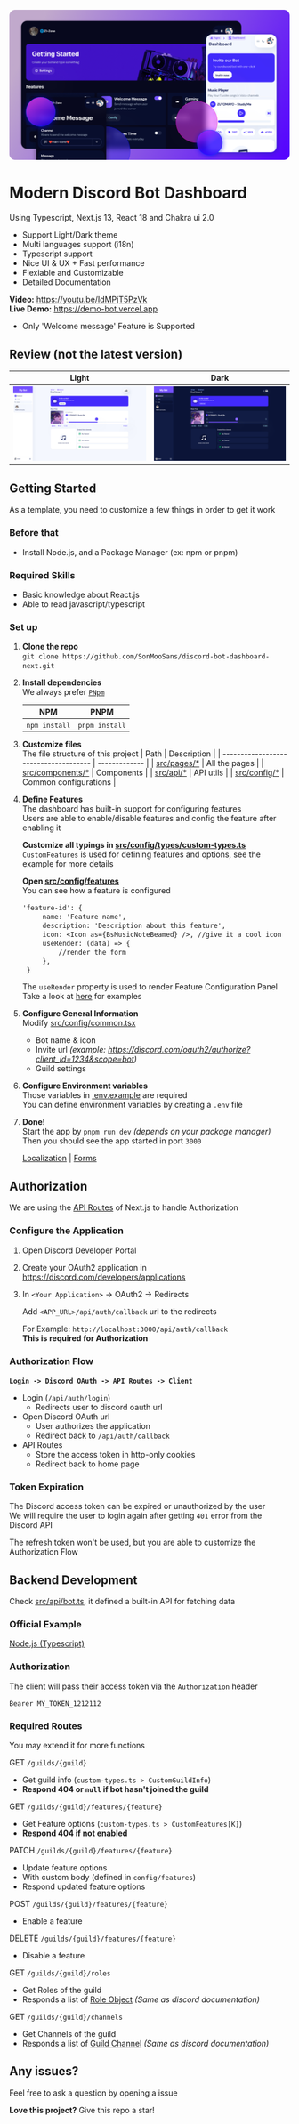 ![banner](./document/4B9E09C4-48F7-47B4-9622-93A43912BE63.png)

# Modern Discord Bot Dashboard

Using Typescript, Next.js 13, React 18 and Chakra ui 2.0

- Support Light/Dark theme
- Multi languages support (i18n)
- Typescript support
- Nice UI & UX + Fast performance
- Flexiable and Customizable
- Detailed Documentation

**Video:** https://youtu.be/IdMPjT5PzVk <br/>
**Live Demo:** https://demo-bot.vercel.app

- Only 'Welcome message' Feature is Supported

## Review (not the latest version)

|                  Light                   |                  Dark                  |
| :--------------------------------------: | :------------------------------------: |
| ![light-mode](./document/home-light.png) | ![dark-mode](./document/home-dark.png) |

## Getting Started

As a template, you need to customize a few things in order to get it work

### Before that

- Install Node.js, and a Package Manager (ex: npm or pnpm)

### Required Skills

- Basic knowledge about React.js
- Able to read javascript/typescript

### Set up

1. **Clone the repo**
   <br>
   `git clone https://github.com/SonMooSans/discord-bot-dashboard-next.git`
2. **Install dependencies**
   <br>
   We always prefer [`PNpm`](https://pnpm.io)

   |      NPM      |      PNPM      |
   | :-----------: | :------------: |
   | `npm install` | `pnpm install` |

3. **Customize files**
   <br>
   The file structure of this project
   | Path | Description |
   | ------------------------------------- | ------------- |
   | [src/pages/\*](./src/pages) | All the pages |
   | [src/components/\*](./src/components) | Components |
   | [src/api/\*](./src/api) | API utils |
   | [src/config/\*](./src/api) | Common configurations |
4. **Define Features**
   <br>
   The dashboard has built-in support for configuring features
   <br>
   Users are able to enable/disable features and config the feature after enabling it

   **Customize all typings in [src/config/types/custom-types.ts](./src/config/types/custom-types.ts)**
   <br>
   `CustomFeatures` is used for defining features and options, see the example for more details

   **Open [src/config/features](./src/config/features.tsx)**
   <br>
   You can see how a feature is configured

   ```tsx
   'feature-id': {
        name: 'Feature name',
        description: 'Description about this feature',
        icon: <Icon as={BsMusicNoteBeamed} />, //give it a cool icon
        useRender: (data) => {
            //render the form
        },
    }
   ```

   The `useRender` property is used to render Feature Configuration Panel <br>
   Take a look at [here](./src/config/example/WelcomeMessageFeature.tsx) for examples

5. **Configure General Information**
   <br>
   Modify [src/config/common.tsx](./src/config/common.tsx)
   - Bot name & icon
   - Invite url _(example: https://discord.com/oauth2/authorize?client_id=1234&scope=bot)_
   - Guild settings
6. **Configure Environment variables**
   <br>
   Those variables in [.env.example](./.env.example) are required
   <br>
   You can define environment variables by creating a `.env` file
7. **Done!**
   <br>
   Start the app by `pnpm run dev` _(depends on your package manager)_
   <br>
   Then you should see the app started in port `3000`

   [Localization](./document/localization.md) | [Forms](./document/form.md)

## Authorization

We are using the [API Routes](https://nextjs.org/docs/api-routes/introduction) of Next.js to handle Authorization

### Configure the Application

1. Open Discord Developer Portal
2. Create your OAuth2 application in https://discord.com/developers/applications
3. In `<Your Application>` -> OAuth2 -> Redirects

   Add `<APP_URL>/api/auth/callback` url to the redirects

   For Example: `http://localhost:3000/api/auth/callback` <br>
   **This is required for Authorization**

### Authorization Flow

**`Login -> Discord OAuth -> API Routes -> Client`**

- Login (`/api/auth/login`)
  <br>
  - Redirects user to discord oauth url
- Open Discord OAuth url
  - User authorizes the application
  - Redirect back to `/api/auth/callback`
- API Routes
  - Store the access token in http-only cookies
  - Redirect back to home page

### Token Expiration

The Discord access token can be expired or unauthorized by the user <br>
We will require the user to login again after getting `401` error from the Discord API

The refresh token won't be used, but you are able to customize the Authorization Flow

## Backend Development

Check [src/api/bot.ts](./src/api/bot.ts), it defined a built-in API for fetching data

### Official Example

[Node.js (Typescript)](https://github.com/SonMooSans/discord-dashboard-backend-next)

### Authorization

The client will pass their access token via the `Authorization` header

```
Bearer MY_TOKEN_1212112
```

### Required Routes

You may extend it for more functions

GET `/guilds/{guild}`

- Get guild info (`custom-types.ts > CustomGuildInfo`)
- **Respond 404 or `null` if bot hasn't joined the guild**

GET `/guilds/{guild}/features/{feature}`

- Get Feature options (`custom-types.ts > CustomFeatures[K]`)
- **Respond 404 if not enabled**

PATCH `/guilds/{guild}/features/{feature}`

- Update feature options
- With custom body (defined in `config/features`)
- Respond updated feature options

POST `/guilds/{guild}/features/{feature}`

- Enable a feature

DELETE `/guilds/{guild}/features/{feature}`

- Disable a feature

GET `/guilds/{guild}/roles`

- Get Roles of the guild
- Responds a list of [Role Object](https://discord.com/developers/docs/topics/permissions#role-object) _(Same as discord documentation)_

GET `/guilds/{guild}/channels`

- Get Channels of the guild
- Responds a list of [Guild Channel](https://discord.com/developers/docs/resources/channel#channel-object) _(Same as discord documentation)_

## Any issues?

Feel free to ask a question by opening a issue

**Love this project?** Give this repo a star!
